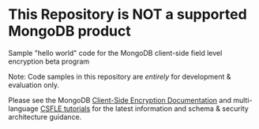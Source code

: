 # This Repository is NOT a supported MongoDB product

Sample "hello world" code for the MongoDB client-side field level encryption beta program 

Note: Code samples in this repository are _entirely_ for development & evaluation only.

Please see the MongoDB [Client-Side Encryption Documentation](https://docs.mongodb.com/master/core/security-client-side-encryption/) and multi-language [CSFLE tutorials](https://docs.mongodb.com/ecosystem/use-cases/client-side-field-level-encryption-guide/) for the latest information and schema & security architecture guidance.

